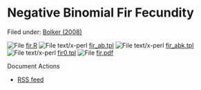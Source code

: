 #  Negative Binomial Fir Fecundity

Filed under:  [Bolker (2008)][1]

![File][2] [fir.R][3]
![File text/x-perl][2] [fir_ab.tpl][4]
![File text/x-perl][2] [fir_abk.tpl][5]
![File text/x-perl][2] [fir0.tpl][6]
![File][7] [fir.pdf][8]

Document Actions

* [RSS feed][9]

[1]: http://www.admb-project.org/@@search?Subject:list=Bolker (2008)
[2]: http://www.admb-project.org/application.png
[3]: negative-binomial-fir-fecundity-1/fir.R/view.html
[4]: negative-binomial-fir-fecundity-1/fir_ab.tpl/view.html
[5]: negative-binomial-fir-fecundity-1/fir_abk.tpl/view.html
[6]: negative-binomial-fir-fecundity-1/fir0.tpl/view.html
[7]: http://www.admb-project.org/pdf.png
[8]: negative-binomial-fir-fecundity-1/description-1/view.html
[9]: negative-binomial-fir-fecundity-1/RSS ""
